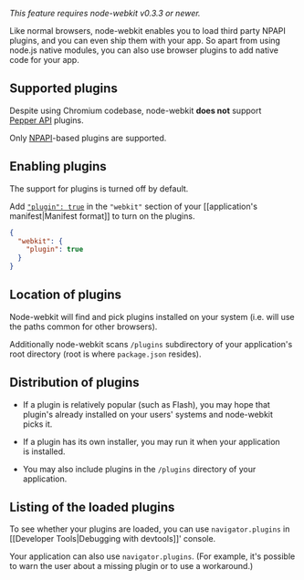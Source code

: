 _This feature requires node-webkit v0.3.3 or newer._

Like normal browsers, node-webkit enables you to load third party NPAPI plugins, and you can even ship them with your app. So apart from using node.js native modules, you can also use browser plugins to add native code for your app.

## Supported plugins

Despite using Chromium codebase, node-webkit **does not** support [Pepper API](http://en.wikipedia.org/wiki/PPAPI#PPAPI) plugins.

Only [NPAPI](http://en.wikipedia.org/wiki/NPAPI)-based plugins are supported.

## Enabling plugins

The support for plugins is turned off by default.

Add [`"plugin": true`](https://github.com/rogerwang/node-webkit/wiki/Manifest-format#plugin) in the `"webkit"` section of your [[application's manifest|Manifest format]] to turn on the plugins.

```json
{
  "webkit": {
    "plugin": true
  }
}
```

## Location of plugins

Node-webkit will find and pick plugins installed on your system (i.e. will use the paths common for other browsers).

Additionally node-webkit scans `/plugins` subdirectory of your application's root directory (root is where `package.json` resides).

## Distribution of plugins

* If a plugin is relatively popular (such as Flash), you may hope that plugin's already installed on your users' systems and node-webkit picks it.

* If a plugin has its own installer, you may run it when your application is installed.

* You may also include plugins in the `/plugins` directory of your application.

## Listing of the loaded plugins

To see whether your plugins are loaded, you can use `navigator.plugins` in [[Developer Tools|Debugging with devtools]]' console.

Your application can also use `navigator.plugins`. (For example, it's possible to warn the user about a missing plugin or to use a workaround.)